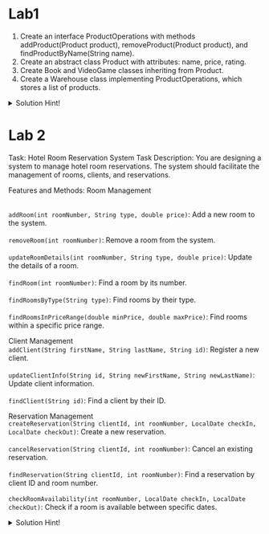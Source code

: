 # Lab1

1. Create an interface ProductOperations with methods addProduct(Product product), removeProduct(Product product), and findProductByName(String name).
2. Create an abstract class Product with attributes: name, price, rating.
3. Create Book and VideoGame classes inheriting from Product.
4. Create a Warehouse class implementing ProductOperations, which stores a list of products.


<details>
  <summary>Solution Hint!</summary>
  <p>

```java
public interface ProductOperations {
    void addProduct(Product product);
    void removeProduct(Product product);
    Product findProductByName(String name);
}
public abstract class Product {
    private String name;
    private double price;
    private double rating;

    // Constructor, getters, and setters
}
public class Book extends Product {
    // Specific implementation for a book
}

public class VideoGame extends Product {
    // Specific implementation for a video game
}
public class Warehouse implements ProductOperations {
    private List<Product> products = new ArrayList<>();

    // Implementation of interface methods
}


  ```
  </p>
  </details>

# Lab 2


Task: Hotel Room Reservation System
Task Description:
You are designing a system to manage hotel room reservations. The system should facilitate the management of rooms, clients, and reservations.

Features and Methods:
Room Management
<p>
  
    
<br>```addRoom(int roomNumber, String type, double price)```: Add a new room to the system.</br>
<br>```removeRoom(int roomNumber)```: Remove a room from the system.</br>
<br>```updateRoomDetails(int roomNumber, String type, double price)```: Update the details of a room.</br>
<br>```findRoom(int roomNumber)```: Find a room by its number.</br>
<br>```findRoomsByType(String type)```: Find rooms by their type.</br>
<br>```findRoomsInPriceRange(double minPrice, double maxPrice)```: Find rooms within a specific price range.</br>

</p>
<p>

Client Management
<br>```addClient(String firstName, String lastName, String id)```: Register a new client.</br>
<br>```updateClientInfo(String id, String newFirstName, String newLastName)```: Update client information.</br>
<br>```findClient(String id)```: Find a client by their ID.</br>
</p>
<p>
  
Reservation Management
<br>```createReservation(String clientId, int roomNumber, LocalDate checkIn, LocalDate checkOut)```: Create a new reservation.</br>
<br>```cancelReservation(String clientId, int roomNumber)```: Cancel an existing reservation.</br>
<br>```findReservation(String clientId, int roomNumber)```: Find a reservation by client ID and room number.</br>
<br>```checkRoomAvailability(int roomNumber, LocalDate checkIn, LocalDate checkOut)```: Check if a room is available between specific dates.</br>

</p>

<details>
  <summary>Solution Hint!</summary>
  <p>

```java
public interface RoomManagement {
    void addRoom(int roomNumber, String type, double price);
    void removeRoom(int roomNumber);
    void updateRoomDetails(int roomNumber, String type, double price);
    Room findRoom(int roomNumber);
    List<Room> findRoomsByType(String type);
    List<Room> findRoomsInPriceRange(double minPrice, double maxPrice);
}

public interface ClientManagement {
    void addClient(String firstName, String lastName, String id);
    void updateClientInfo(String id, String newFirstName, String newLastName);
    Client findClient(String id);
}

public interface ReservationManagement {
    void createReservation(String clientId, int roomNumber, LocalDate checkIn, LocalDate checkOut);
    void cancelReservation(String clientId, int roomNumber);
    Reservation findReservation(String clientId, int roomNumber);
    boolean checkRoomAvailability(int roomNumber, LocalDate checkIn, LocalDate checkOut);
}
public class Room {
    private int roomNumber;
    private String type;
    private double price;
    // Constructor, getters, and setters
}

public class Client {
    private String firstName;
    private String lastName;
    private String id;
    // Constructor, getters, and setters
}

public class Reservation {
    private String clientId;
    private int roomNumber;
    private LocalDate checkIn;
    private LocalDate checkOut;
    // Constructor, getters, and setters
}

public class HotelManagement implements RoomManagement, ClientManagement, ReservationManagement {
    // Implement all the methods defined in the interfaces
}

  ```
  </p>
  </details>

